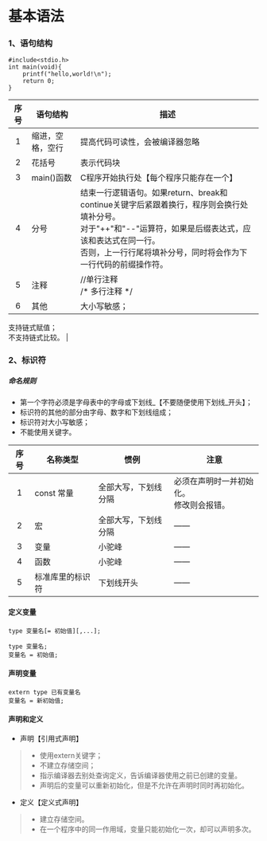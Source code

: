 # 基本语法

### 1、语句结构
```
#include<stdio.h>
int main(void){
    printf("hello,world!\n");
    return 0;
}
```


| 序号 | 语句结构 | 描述 |
| :---: | --- | --- |
|1  | 缩进，空格，空行 | 提高代码可读性，会被编译器忽略 |
| 2 |花括号 | 表示代码块 |
|  3| main()函数 | C程序开始执行处【每个程序只能存在一个】 |
|  4| 分号 | 结束一行逻辑语句。如果return、break和continue关键字后紧跟着换行，程序则会换行处填补分号。 <br>对于"++"和"--"运算符，如果是后缀表达式，应该和表达式在同一行。 <br>否则，上一行行尾将填补分号，同时将会作为下一行代码的前缀操作符。 |
|  5| 注释 | //单行注释 <br> /* 多行注释 */ |
|  6|  其他|大小写敏感；<br>
支持链式赋值；<br>
不支持链式比较。 |



### 2、标识符
##### 命名规则
* 第一个字符必须是字母表中的字母或下划线_【不要随便使用下划线_开头】；
* 标识符的其他的部分由字母、数字和下划线组成；
* 标识符对大小写敏感；
* 不能使用关键字。



| 序号 |名称类型  |惯例  |注意  |
| :---: | --- | --- | --- |
| 1 |const 常量  |全部大写，下划线分隔  |必须在声明时一并初始化。<br>修改则会报错。  |
|  2| 宏|全部大写，下划线分隔  |——  |
|  3|变量  | 小驼峰 |——  |
| 4 | 函数 | 小驼峰 | —— |
| 5 | 标准库里的标识符 | 下划线开头 | —— |


#### 定义变量
```
type 变量名[= 初始值][,...];
```
```
type 变量名;
变量名 = 初始值;
```


#### 声明变量
```
extern type 已有变量名
变量名 = 新初始值;
```


#### 声明和定义
* 声明【引用式声明】
> * 使用extern关键字；
> * 不建立存储空间；
> * 指示编译器去别处查询定义，告诉编译器使用之前已创建的变量。
> * 声明后的变量可以重新初始化，但是不允许在声明时同时再初始化。
* 定义【定义式声明】
> * 建立存储空间。
> * 在一个程序中的同一作用域，变量只能初始化一次，却可以声明多次。
